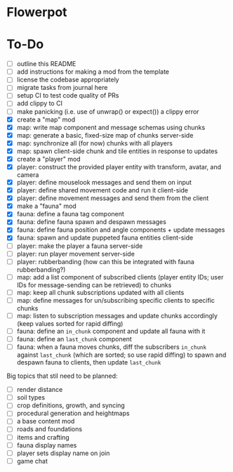 # Flowerpot

# To-Do

- [ ] outline this README
- [ ] add instructions for making a mod from the template
- [ ] license the codebase appropriately
- [ ] migrate tasks from journal here
- [ ] setup CI to test code quality of PRs
- [ ] add clippy to CI
- [ ] make panicking (i.e. use of unwrap() or expect()) a clippy error
- [x] create a "map" mod
- [x] map: write map component and message schemas using chunks
- [x] map: generate a basic, fixed-size map of chunks server-side
- [x] map: synchronize all (for now) chunks with all players
- [x] map: spawn client-side chunk and tile entities in response to updates
- [x] create a "player" mod
- [x] player: construct the provided player entity with transform, avatar, and camera
- [x] player: define mouselook messages and send them on input
- [x] player: define shared movement code and run it client-side
- [x] player: define movement messages and send them from the client
- [x] make a "fauna" mod
- [x] fauna: define a fauna tag component
- [x] fauna: define fauna spawn and despawn messages
- [x] fauna: define fauna position and angle components + update messages
- [x] fauna: spawn and update puppeted fauna entities client-side
- [ ] player: make the player a fauna server-side
- [ ] player: run player movement server-side
- [ ] player: rubberbanding (how can this be integrated with fauna rubberbanding?)
- [ ] map: add a list component of subscribed clients (player entity IDs; user IDs for message-sending can be retrieved) to chunks
- [ ] map: keep all chunk subscriptions updated with all clients
- [ ] map: define messages for un/subscribing specific clients to specific chunks
- [ ] map: listen to subscription messages and update chunks accordingly (keep values sorted for rapid diffing)
- [ ] fauna: define an `in_chunk` component and update all fauna with it
- [ ] fauna: define an `last_chunk` component
- [ ] fauna: when a fauna moves chunks, diff the subscribers `in_chunk` against `last_chunk` (which are sorted; so use rapid diffing) to spawn and despawn fauna to clients, then update `last_chunk`

Big topics that stil need to be planned:
- [ ] render distance
- [ ] soil types
- [ ] crop definitions, growth, and syncing
- [ ] procedural generation and heightmaps
- [ ] a base content mod
- [ ] roads and foundations
- [ ] items and crafting
- [ ] fauna display names
- [ ] player sets display name on join
- [ ] game chat
